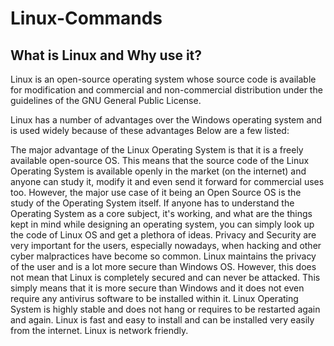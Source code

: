 # Linux-Commands

## What is Linux and Why use it?
Linux is an open-source operating system whose source code is available for modification and commercial and non-commercial distribution under the guidelines of the GNU General Public License.

Linux has a number of advantages over the Windows operating system and is used widely because of these advantages Below are a few listed:

The major advantage of the Linux Operating System is that it is a freely available open-source OS. This means that the source code of the Linux Operating System is available openly in the market (on the internet) and anyone can study it, modify it and even send it forward for commercial uses too. However, the major use case of it being an Open Source OS is the study of the Operating System itself. If anyone has to understand the Operating System as a core subject, it's working, and what are the things kept in mind while designing an operating system, you can simply look up the code of Linux OS and get a plethora of ideas.
Privacy and Security are very important for the users, especially nowadays, when hacking and other cyber malpractices have become so common. Linux maintains the privacy of the user and is a lot more secure than Windows OS. However, this does not mean that Linux is completely secured and can never be attacked. This simply means that it is more secure than Windows and it does not even require any antivirus software to be installed within it.
Linux Operating System is highly stable and does not hang or requires to be restarted again and again.
Linux is fast and easy to install and can be installed very easily from the internet.
Linux is network friendly.
